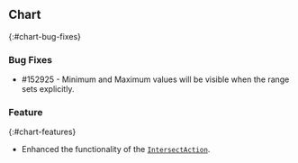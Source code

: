 ## Chart
{:#chart-bug-fixes}

### Bug Fixes

* \#152925 - Minimum and Maximum values will be visible when the range sets explicitly.


### Feature
{:#chart-features}

* Enhanced the functionality of the [`IntersectAction`](http://help.syncfusion.com/wpf/classic-chart/chart-labels#intersecting-label).

